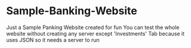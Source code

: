 # Sample-Banking-Website
Just a Sample Panking Website created for fun
You can test the whole website without creating any server except 'Investments' Tab because it uses JSON so it needs a server to run

